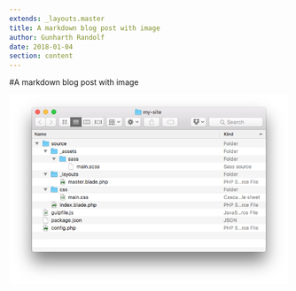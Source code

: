 ```yaml
---
extends: _layouts.master
title: A markdown blog post with image
author: Gunharth Randolf
date: 2018-01-04
section: content
---
```


#A markdown blog post with image

![Sample Image](../img/directory-structure.png)